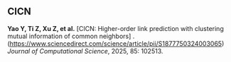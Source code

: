
##  CICN
**Yao Y, Ti Z, Xu Z, et al.** [CICN: Higher-order link prediction with clustering mutual information of common neighbors] 
.(https://www.sciencedirect.com/science/article/pii/S1877750324003065)  
*Journal of Computational Science*, 2025, 85: 102513.
